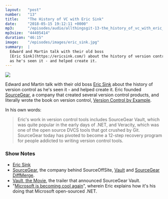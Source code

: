 ```yaml
---
layout:   "post"
number:   "13"
title:    "The History of VC with Eric Sink"
date:     "2018-05-15 19:12:11 +0000"
mp3:      "/episodes/audio/allthingsgit-13-the_history_of_vc_with_eric_sink.mp3"
mp3size:  "44405414"
duration: "46:15"
image:    "/episodes/images/eric_sink.jpg"
summary:  |
  Edward and Martin talk with their old boss
  [Eric Sink](https://ericsink.com/) about the history of version control
  as he's seen it - and helped create it.
---
```


<div id="profile">
    <img src="images/eric_sink.jpg" class="profile_photo">
</div>

Edward and Martin talk with their old boss
[Eric Sink](https://ericsink.com/) about the history of version control
as he's seen it - and helped create it.  Eric founded
[SourceGear](https://sourcegear.com/), a company that created several
version control products, and literally wrote the book on version control,
[Version Control by Example](http://ericsink.com/vcbe/).

In his own words:

> Eric's work in version control tools includes SourceGear Vault, which
> was quite popular in the early days of .NET, and Veracity, which was
> one of the open source DVCS tools that got crushed by Git.  SourceGear
> today has pivoted to become a 12-step recovery program for people
> addicted to writing version control tools. 

### Show Notes

* [Eric Sink](https://ericsink.com/)
* [SourceGear](https://sourcegear.com/), the company behind
  SourceOffSite, [Vault](http://sourcegear.com/vault/) and
  [SourceGear DiffMerge](http://sourcegear.com/diffmerge/).
* [Vault, the Movie](http://www.vaultthemovie.com), the trailer that
  announced SourceGear Vault.
* "[Microsoft is becoming cool again](http://ericsink.com/entries/microsoft_loves_developers.html)",
  wherein Eric explains how it's his doing that Microsoft open-sourced .NET.
